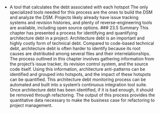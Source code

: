 *  A tool that calculates the debt associated with each hotspot The only specialized tools needed for this process are the ones to build the DSM and analyze the DSM. Projects likely already have issue tracking systems and revision histories, and plenty of reverse-engineering tools are available, including open source options. ### 23.5 Summary This chapter has presented a process for identifying and quantifying architecture debt in a project. Architecture debt is an important and highly costly form of technical debt. Compared to code-based technical debt, architecture debt is often harder to identify because its root causes are distributed among several files and their interrelationships. The process outlined in this chapter involves gathering information from the project’s issue tracker, its revision control system, and the source code itself. Using this information, architecture anti-patterns can be identified and grouped into hotspots, and the impact of these hotspots can be quantified. This architecture debt monitoring process can be automated and built into a system’s continuous integration tool suite. Once architecture debt has been identified, if it is bad enough, it should be removed through refactoring. The output of this process provides the quantitative data necessary to make the business case for refactoring to project management.